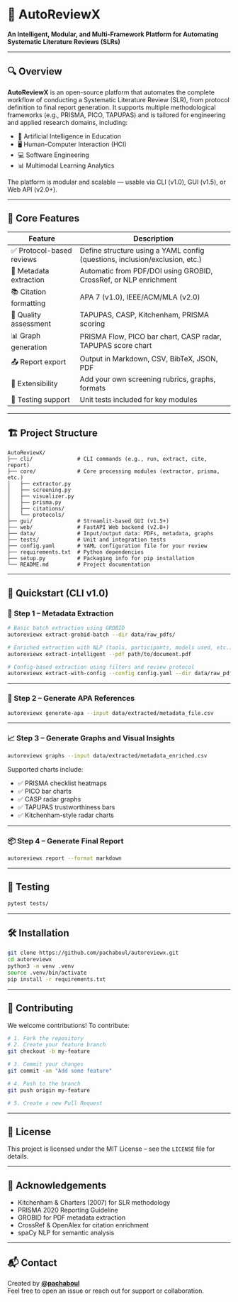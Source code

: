 
# 🤖 AutoReviewX

**An Intelligent, Modular, and Multi-Framework Platform for Automating Systematic Literature Reviews (SLRs)**

---

## 🔍 Overview

**AutoReviewX** is an open-source platform that automates the complete workflow of conducting a Systematic Literature Review (SLR), from protocol definition to final report generation. It supports multiple methodological frameworks (e.g., PRISMA, PICO, TAPUPAS) and is tailored for engineering and applied research domains, including:

- 🧠 Artificial Intelligence in Education  
- 🖥️ Human-Computer Interaction (HCI)  
- 💻 Software Engineering  
- 📊 Multimodal Learning Analytics  

The platform is modular and scalable — usable via CLI (v1.0), GUI (v1.5), or Web API (v2.0+).

---

## 🧠 Core Features

| Feature                   | Description                                                                 |
|--------------------------|-----------------------------------------------------------------------------|
| ✅ Protocol-based reviews | Define structure using a YAML config (questions, inclusion/exclusion, etc.) |
| 📄 Metadata extraction    | Automatic from PDF/DOI using GROBID, CrossRef, or NLP enrichment             |
| 📚 Citation formatting    | APA 7 (v1.0), IEEE/ACM/MLA (v2.0)                                           |
| 🧪 Quality assessment     | TAPUPAS, CASP, Kitchenham, PRISMA scoring                                   |
| 📊 Graph generation       | PRISMA Flow, PICO bar chart, CASP radar, TAPUPAS score chart                |
| 📤 Report export          | Output in Markdown, CSV, BibTeX, JSON, PDF                                  |
| 🔌 Extensibility          | Add your own screening rubrics, graphs, formats                             |
| 🧪 Testing support        | Unit tests included for key modules                                         |

---

## 🏗️ Project Structure

```
AutoReviewX/
├── cli/              # CLI commands (e.g., run, extract, cite, report)
├── core/             # Core processing modules (extractor, prisma, etc.)
│   ├── extractor.py
│   ├── screening.py
│   ├── visualizer.py
│   ├── prisma.py
│   ├── citations/
│   └── protocols/
├── gui/              # Streamlit-based GUI (v1.5+)
├── web/              # FastAPI Web backend (v2.0+)
├── data/             # Input/output data: PDFs, metadata, graphs
├── tests/            # Unit and integration tests
├── config.yaml       # YAML configuration file for your review
├── requirements.txt  # Python dependencies
├── setup.py          # Packaging info for pip installation
└── README.md         # Project documentation
```

---

## 🚀 Quickstart (CLI v1.0)

### 🧾 Step 1 – Metadata Extraction

```bash
# Basic batch extraction using GROBID
autoreviewx extract-grobid-batch --dir data/raw_pdfs/

# Enriched extraction with NLP (tools, participants, models used, etc.)
autoreviewx extract-intelligent --pdf path/to/document.pdf

# Config-based extraction using filters and review protocol
autoreviewx extract-with-config --config config.yaml --dir data/raw_pdfs/
```

---

### 📝 Step 2 – Generate APA References

```bash
autoreviewx generate-apa --input data/extracted/metadata_file.csv
```

---

### 📈 Step 3 – Generate Graphs and Visual Insights

```bash
autoreviewx graphs --input data/extracted/metadata_enriched.csv
```

Supported charts include:
- ✅ PRISMA checklist heatmaps  
- ✅ PICO bar charts  
- ✅ CASP radar graphs  
- ✅ TAPUPAS trustworthiness bars  
- ✅ Kitchenham-style radar charts

---

### 📦 Step 4 – Generate Final Report

```bash
autoreviewx report --format markdown
```

---

## 🧪 Testing

```bash
pytest tests/
```

---

## 🛠️ Installation

```bash
git clone https://github.com/pachaboul/autoreviewx.git
cd autoreviewx
python3 -m venv .venv
source .venv/bin/activate
pip install -r requirements.txt
```

---

## 🤝 Contributing

We welcome contributions! To contribute:

```bash
# 1. Fork the repository
# 2. Create your feature branch
git checkout -b my-feature

# 3. Commit your changes
git commit -am "Add some feature"

# 4. Push to the branch
git push origin my-feature

# 5. Create a new Pull Request
```

---

## 📄 License

This project is licensed under the MIT License – see the `LICENSE` file for details.

---

## 🙏 Acknowledgements

- Kitchenham & Charters (2007) for SLR methodology  
- PRISMA 2020 Reporting Guideline  
- GROBID for PDF metadata extraction  
- CrossRef & OpenAlex for citation enrichment  
- spaCy NLP for semantic analysis  

---

## 📬 Contact

Created by **[@pachaboul](https://github.com/pachaboul)**  
Feel free to open an issue or reach out for support or collaboration.
